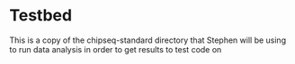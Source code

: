 # Testbed

This is a copy of the chipseq-standard directory that Stephen will be using to run data analysis in order to get results to test code on
